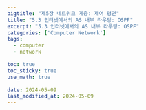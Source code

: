 ```yaml
---
bigtitle: "제5장 네트워크 계층: 제어 평면"
title: "5.3 인터넷에서의 AS 내부 라우팅: OSPF"
excerpt: "5.3 인터넷에서의 AS 내부 라우팅: OSPF"
categories: ['Computer Network']
tags:
  - computer
  - network

toc: true
toc_sticky: true
use_math: true
 
date: 2024-05-09
last_modified_at: 2024-05-09
---
```

